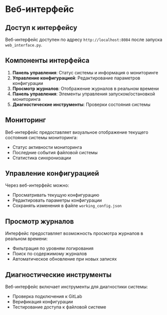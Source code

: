 # Веб-интерфейс

## Доступ к интерфейсу

Веб-интерфейс доступен по адресу `http://localhost:8084` после запуска `web_interface.py`.

## Компоненты интерфейса

1. **Панель управления**: Статус системы и информация о мониторинге
2. **Управление конфигурацией**: Редактирование параметров конфигурации
3. **Просмотр журналов**: Отображение журналов в реальном времени
4. **Панель управления**: Элементы управления запуском/остановкой мониторинга
5. **Диагностические инструменты**: Проверки состояния системы

## Мониторинг

Веб-интерфейс предоставляет визуальное отображение текущего состояния системы мониторинга:
- Статус активности мониторинга
- Последние события файловой системы
- Статистика синхронизации

## Управление конфигурацией

Через веб-интерфейс можно:
- Просматривать текущую конфигурацию
- Редактировать параметры конфигурации
- Сохранять изменения в файле `working_config.json`

## Просмотр журналов

Интерфейс предоставляет возможность просмотра журналов в реальном времени:
- Фильтрация по уровням логирования
- Поиск по содержимому журналов
- Автоматическое обновление при новых записях

## Диагностические инструменты

Веб-интерфейс включает инструменты для диагностики системы:
- Проверка подключения к GitLab
- Верификация конфигурации
- Тестирование доступа к файловой системе